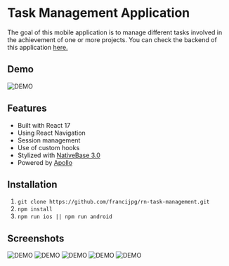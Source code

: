 # Task Management Application

The goal of this mobile application is to manage different tasks involved in the achievement of one or more projects. You can check the backend of this application [here.](https://github.com/francijpg/task-management-graphql)

## Demo
![DEMO](https://github.com/francijpg/rn-task-management/blob/main/src/assets/animations/app-demo.gif)

## Features

- Built with React 17
- Using React Navigation
- Session management
- Use of custom hooks
- Stylized with [NativeBase 3.0](https://alpha.nativebase.io/)
- Powered by [Apollo](https://www.apollographql.com/docs/react/)

## Installation

1. `git clone https://github.com/francijpg/rn-task-management.git`
2. `npm install`
3. `npm run ios || npm run android`

## Screenshots

![DEMO](https://github.com/francijpg/rn-task-management/blob/main/src/assets/images/ss-1-signup.png)
![DEMO](https://github.com/francijpg/rn-task-management/blob/main/src/assets/images/ss-2-login.png)
![DEMO](https://github.com/francijpg/rn-task-management/blob/main/src/assets/images/ss-3-projects.png)
![DEMO](https://github.com/francijpg/rn-task-management/blob/main/src/assets/images/ss-4-tasks.png)
![DEMO](https://github.com/francijpg/rn-task-management/blob/main/src/assets/images/ss-5-delete-task.png)